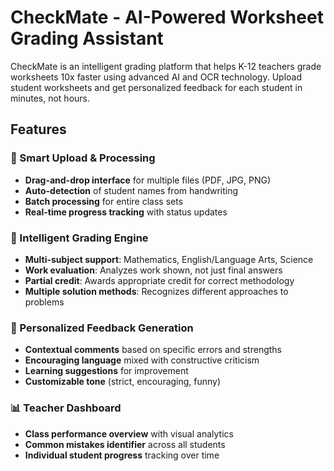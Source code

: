 # CheckMate - AI-Powered Worksheet Grading Assistant

CheckMate is an intelligent grading platform that helps K-12 teachers grade worksheets 10x faster using advanced AI and OCR technology. Upload student worksheets and get personalized feedback for each student in minutes, not hours.

## Features

### 🚀 Smart Upload & Processing
- **Drag-and-drop interface** for multiple files (PDF, JPG, PNG)
- **Auto-detection** of student names from handwriting
- **Batch processing** for entire class sets
- **Real-time progress tracking** with status updates

### 🧠 Intelligent Grading Engine
- **Multi-subject support**: Mathematics, English/Language Arts, Science
- **Work evaluation**: Analyzes work shown, not just final answers
- **Partial credit**: Awards appropriate credit for correct methodology
- **Multiple solution methods**: Recognizes different approaches to problems

### 💬 Personalized Feedback Generation
- **Contextual comments** based on specific errors and strengths
- **Encouraging language** mixed with constructive criticism
- **Learning suggestions** for improvement
- **Customizable tone** (strict, encouraging, funny)



### 📊 Teacher Dashboard
- **Class performance overview** with visual analytics
- **Common mistakes identifier** across all students
- **Individual student progress** tracking over time
